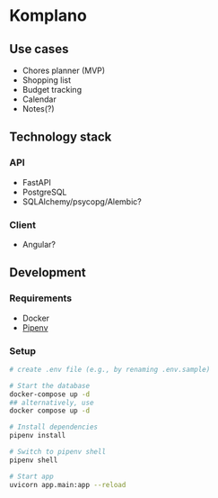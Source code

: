 # Komplano

## Use cases

- Chores planner (MVP)
- Shopping list
- Budget tracking
- Calendar
- Notes(?)

## Technology stack

### API

- FastAPI
- PostgreSQL
- SQLAlchemy/psycopg/Alembic?

### Client

 - Angular?

## Development

### Requirements

- Docker
- [Pipenv](https://pipenv.pypa.io/en/latest/basics/#example-pipfile-pipfile-lock)

### Setup

```bash
# create .env file (e.g., by renaming .env.sample)

# Start the database
docker-compose up -d
## alternatively, use
docker compose up -d

# Install dependencies
pipenv install

# Switch to pipenv shell
pipenv shell

# Start app
uvicorn app.main:app --reload
```